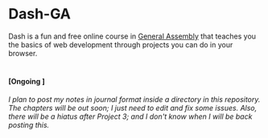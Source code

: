 # Dash-GA
Dash is a fun and free online course in [General Assembly](https://dash.generalassemb.ly) that teaches you the basics of web development through projects you can do in your browser.

#

#### [Ongoing ]
*I plan to post my notes in journal format inside a directory in this repository. The chapters will be out soon; I just need to edit and fix some issues.
Also, there will be a hiatus after Project 3; and I don't know when I will be back posting this.*
